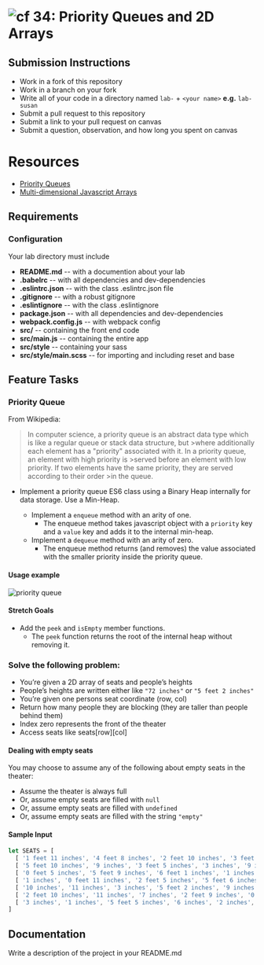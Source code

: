 ![cf](https://i.imgur.com/7v5ASc8.png) 34: Priority Queues and 2D Arrays
======

## Submission Instructions
  * Work in a fork of this repository
  * Work in a branch on your fork
  * Write all of your code in a directory named `lab-` + `<your name>` **e.g.** `lab-susan`
  * Submit a pull request to this repository
  * Submit a link to your pull request on canvas
  * Submit a question, observation, and how long you spent on canvas  


# Resources
* [Priority Queues](https://en.wikipedia.org/wiki/Priority_queue)
* [Multi-dimensional Javascript Arrays](https://developer.mozilla.org/en-US/docs/Web/JavaScript/Guide/Indexed_collections)


  
## Requirements  
### Configuration  
Your lab directory must include  
* **README.md** -- with a documention about your lab
* **.babelrc** -- with all dependencies and dev-dependencies 
* **.eslintrc.json** -- with the class .eslintrc.json file
* **.gitignore** -- with a robust gitignore
* **.eslintignore** -- with the class .eslintignore
* **package.json** -- with all dependencies and dev-dependencies 
* **webpack.config.js** -- with webpack config
* **src/** -- containing the front end code
* **src/main.js** -- containing the entire app
* **src/style** -- containing your sass
* **src/style/main.scss** -- for importing and including reset and base

## Feature Tasks 
### Priority Queue
From Wikipedia:


>In computer science, a priority queue is an abstract data type which is like a regular queue or stack data structure, but >where additionally each element has a "priority" associated with it. In a priority queue, an element with high priority is >served before an element with low priority. If two elements have the same priority, they are served according to their order >in the queue.


* Implement a priority queue ES6 class using a Binary Heap internally for data storage. Use a Min-Heap.

  * Implement a `enqueue` method with an arity of one. 
    * The enqueue method takes javascript object with a `priority` key and a `value` key and adds it to the internal min-heap.
  * Implement a `dequeue` method with an arity of zero.
    * The enqueue method returns (and removes) the value associated with the smaller priority inside the priority queue.

#### Usage example
![priority queue](https://raw.githubusercontent.com/codefellows-seattle-javascript-401d19/34-priority-queue-and-2d-arrays/master/dequeue.png)
#### Stretch Goals
* Add the `peek` and `isEmpty` member functions.
  * The `peek` function returns the root of the internal heap without removing it. 

### Solve the following problem:
- You’re given a 2D array of seats and people’s heights
- People’s heights are written either like `"72 inches"` or `"5 feet 2 inches"`
- You’re given one persons seat coordinate (row, col)
- Return how many people they are blocking (they are taller than people behind them)
- Index zero represents the front of the theater
- Access seats like seats[row][col]

#### Dealing with empty seats

You may choose to assume any of the following about empty seats in the theater:

- Assume the theater is always full
- Or, assume empty seats are filled with `null`
- Or, assume empty seats are filled with `undefined`
- Or, assume empty seats are filled with the string `"empty"`

#### Sample Input
```javascript
let SEATS = [
  [ '1 feet 11 inches', '4 feet 8 inches', '2 feet 10 inches', '3 feet 5 inches', '2 inches', '3 inches', '11 inches' ],
  [ '5 feet 10 inches', '9 inches', '3 feet 5 inches', '3 inches', '9 inches', '1 feet 0 inches', '0 inches' ],
  [ '0 feet 5 inches', '5 feet 9 inches', '6 feet 1 inches', '1 inches', '1 inches', '5 feet 3 inches', '3 feet 5 inches' ],
  [ '1 inches', '0 feet 11 inches', '2 feet 5 inches', '5 feet 6 inches', '6 feet 6 inches', '6 inches', '5 feet 11 inches' ],
  [ '10 inches', '11 inches', '3 inches', '5 feet 2 inches', '9 inches', '4 inches', '1 feet 10 inches' ],
  [ '2 feet 10 inches', '11 inches', '7 inches', '2 feet 9 inches', '0 inches', '9 inches', '0 feet 2 inches' ],
  [ '3 inches', '1 inches', '5 feet 5 inches', '6 inches', '2 inches', '5 feet 7 inches', '8 inches' ]
]
```

##  Documentation  
Write a description of the project in your README.md
